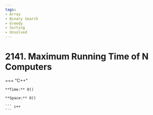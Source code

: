 ```yaml
---
tags:
- Array
- Binary Search
- Greedy
- Sorting
- Unsolved
---
```



# 2141. Maximum Running Time of N Computers

=== "C++"

    **Time:** O()

    **Space:** O()

    ``` c++
    ```